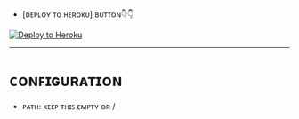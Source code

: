 
   - [ᴅᴇᴘʟᴏʏ ᴛᴏ ʜᴇʀᴏᴋᴜ] ʙᴜᴛᴛᴏɴ👇👇


<p><a href="https://dashboard.heroku.com/new?template=https://github.com/derf4t4/jieshen"> <img src="https://www.herokucdn.com/deploy/button.svg" alt="Deploy to Heroku" /></a></p>

______
# ᴄᴏɴꜰɪɢᴜʀᴀᴛɪᴏɴ

- ᴘᴀᴛʜ: ᴋᴇᴇᴘ ᴛʜɪꜱ ᴇᴍᴘᴛʏ ᴏʀ /
